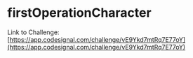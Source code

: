 # firstOperationCharacter

Link to Challenge: [https://app.codesignal.com/challenge/vE9Ykd7mtRq7E77oY](https://app.codesignal.com/challenge/vE9Ykd7mtRq7E77oY)